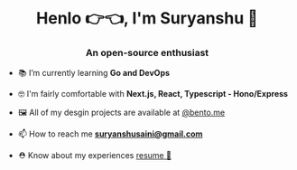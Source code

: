 <h1 align="center">Henlo 👉👈, I'm Suryanshu 🥸</h1>
<h3 align="center">An open-source enthusiast</h3>

- 📚 I’m currently learning **Go and DevOps**

- 🤓 I'm fairly comfortable with **Next.js, React, Typescript - Hono/Express**

- 🖼️ All of my desgin projects are available at [@bento.me](https://bento.me/suryanshu)

- 📫 How to reach me **suryanshusaini@gmail.com**

- ⛑️ Know about my experiences [resume 🔗](https://drive.google.com/file/d/1einHy11g0rNToVcmmreEtj1n0OEItCbm/view?usp=sharing)

